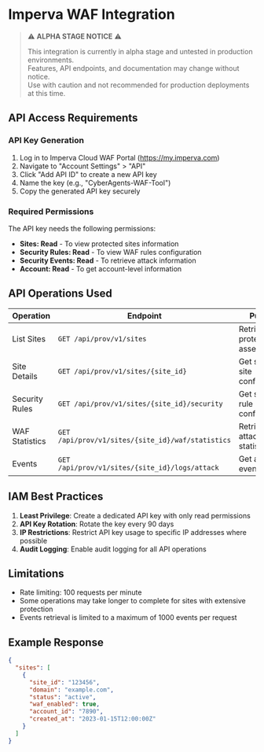 # Imperva WAF Integration

> ⚠️ **ALPHA STAGE NOTICE** ⚠️
> 
> This integration is currently in alpha stage and untested in production environments.  
> Features, API endpoints, and documentation may change without notice.  
> Use with caution and not recommended for production deployments at this time.

## API Access Requirements

### API Key Generation
1. Log in to Imperva Cloud WAF Portal (https://my.imperva.com)
2. Navigate to "Account Settings" > "API"
3. Click "Add API ID" to create a new API key
4. Name the key (e.g., "CyberAgents-WAF-Tool")
5. Copy the generated API key securely

### Required Permissions
The API key needs the following permissions:

- **Sites: Read** - To view protected sites information
- **Security Rules: Read** - To view WAF rules configuration
- **Security Events: Read** - To retrieve attack information
- **Account: Read** - To get account-level information

## API Operations Used

| Operation | Endpoint | Purpose |
|-----------|----------|---------|
| List Sites | `GET /api/prov/v1/sites` | Retrieve all protected assets |
| Site Details | `GET /api/prov/v1/sites/{site_id}` | Get specific site configuration |
| Security Rules | `GET /api/prov/v1/sites/{site_id}/security` | Get security rule configurations |
| WAF Statistics | `GET /api/prov/v1/sites/{site_id}/waf/statistics` | Retrieve attack statistics |
| Events | `GET /api/prov/v1/sites/{site_id}/logs/attack` | Get attack log events |

## IAM Best Practices

1. **Least Privilege**: Create a dedicated API key with only read permissions
2. **API Key Rotation**: Rotate the key every 90 days
3. **IP Restrictions**: Restrict API key usage to specific IP addresses where possible
4. **Audit Logging**: Enable audit logging for all API operations

## Limitations

- Rate limiting: 100 requests per minute
- Some operations may take longer to complete for sites with extensive protection
- Events retrieval is limited to a maximum of 1000 events per request

## Example Response

```json
{
  "sites": [
    {
      "site_id": "123456",
      "domain": "example.com",
      "status": "active",
      "waf_enabled": true,
      "account_id": "7890",
      "created_at": "2023-01-15T12:00:00Z"
    }
  ]
}
``` 